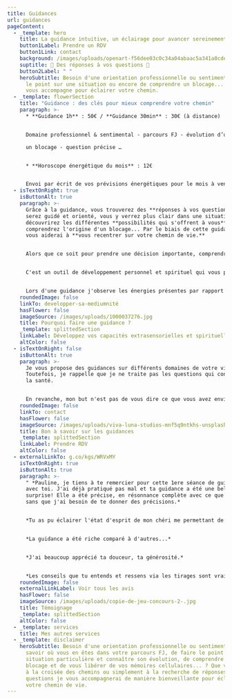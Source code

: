```yaml
---
title: Guidances
url: guidances
pageContent:
  - _template: hero
    title: La guidance intuitive, un éclairage pour avancer sereinement
    button1Label: Prendre un RDV
    button1Link: contact
    background: /images/uploads/openart-f56dee03c0c34a04abaac5a341a0cde3_raw-1-.jpg
    suptitle: 🌟 Des réponses à vos questions 🌟
    button2Label: " "
    heroSubtitle: Besoin d'une orientation professionnelle ou sentimentale, de faire
      le point sur une situation ou encore de comprendre un blocage... ?  Je
      vous accompagne pour éclairer votre chemin.
  - _template: flowerSection
    title: "Guidance : des clés pour mieux comprendre votre chemin"
    paragraph: >-
      * **Guidance 1h** : 50€ / **Guidance 30min** : 30€ (à distance)


      Domaine professionnel & sentimental - parcours FJ - évolution d’une situation - comprendre

      un blocage - question précise … 


      * **Horoscope énergétique du mois** : 12€ 


      Envoi par écrit de vos prévisions énergétiques pour le mois à venir. Exploration des énergies dans 12 domaines de votre vie (professionnel, amour, communication, zones d’ombre, forces, vulnérabilité, spiritualité…). Cette guidance vous donnera des conseils en fonction de vos énergies dans chacune de ces sphères.
  - isTextOnRight: true
    isButtonAlt: true
    paragraph: >-
      Grâce à la guidance, vous trouverez des **réponses à vos questions**, vous
      serez guidé et orienté, vous y verrez plus clair dans une situation, vous
      découvrirez les différentes **possibilités qui s'offrent à vous**, vous
      comprendrez l'origine d'un blocage... Par le biais de cette guidance je
      vous aiderai à **vous recentrer sur votre chemin de vie.** 


      Alors que ce soit pour prendre une décision importante, comprendre un évènement de votre vie ou trouver un sens à votre parcours, mes guidances vous permettront ainsi une **évolution personnelle**, voire spirituelle, et vous permettront d'**avancer plus sereinement** vers votre chemin de vie. 


      C'est un outil de développement personnel et spirituel qui vous permet d'explorer vos questionnements intérieurs, de débloquer des situations complexes et de vous reconnecter à votre intuition. La guidance repose sur le fait de conseiller, de vous guider, de vous proposer une direction, lorsque vous êtes en période de doute ou face à une situation difficile. Le but est de vous aider à y voir plus clair sur une situation et trouver le meilleur chemin pour vous.


      Lors d'une guidance j'observe les énergies présentes par rapport à votre questionnement. C'est à l'aide de mes capacités intuitives et spirituelles (messages canalisés, ressentis, visualisation) et différents supports (oracles et pendules...) que je vous guide dans vos questionnements qu'ils soient personnels ou professionnels.
    roundedImage: false
    linkTo: developper-sa-mediumnité
    hasFlower: false
    imageSource: /images/uploads/1000037276.jpg
    title: Pourquoi faire une guidance ?
    _template: splittedSection
    linkLabel: Développez vos capacités extrasensorielles et spirituelles
    altColor: false
  - isTextOnRight: false
    isButtonAlt: true
    paragraph: >-
      Je vous propose des guidances sur différents domaines de votre vie.
      Toutefois, je rappelle que je ne traite pas les questions qui concernent
      la santé. 


      En revanche, mon but n'est pas de vous dire ce que vous avez envie d'entendre, vous devez donc être prêt à accueillir les messages que je reçois. J'essaie de vous transmettre les réponses les plus justes pour vous guider sur votre chemin. Je vous indique donc une direction à suivre mais vous seul êtes le propre acteur de votre vie et vous disposez toujours de votre libre arbitre.
    roundedImage: false
    linkTo: contact
    hasFlower: false
    imageSource: /images/uploads/viva-luna-studios-mnf5q9ntkhs-unsplash.jpg
    title: Bon à savoir sur les guidances
    _template: splittedSection
    linkLabel: Prendre RDV
    altColor: false
  - externalLinkTo: g.co/kgs/WRVxMY
    isTextOnRight: true
    isButtonAlt: true
    paragraph: >-
      " *Pauline, je tiens à te remercier pour cette 1ere séance de guidance
      avec toi. J'ai déjà pratiqué pas mal et ta guidance a été une belle
      surprise! Elle a été précise, en résonnance complète avec ce que je vis
      sans que j'ai besoin de te donner des précisions.* 


      *Tu as pu éclairer l'état d'esprit de mon chéri me permettant de mieux comprendre ce qui se joue...*


      *La guidance a été riche comparé à d'autres...*


      *J'ai beaucoup apprécié ta douceur, ta générosité.* 


      *Les conseils que tu entends et ressens via les tirages sont vraiment un éclairage et une aide pour la suite. C'est ce que je recherchais. Tu es super...Vraiment!* "
    roundedImage: false
    externalLinkLabel: Voir tous les avis
    hasFlower: false
    imageSource: /images/uploads/copie-de-jeu-concours-2-.jpg
    title: Témoignage
    _template: splittedSection
    altColor: false
  - _template: services
    title: Mes autres services
  - _template: disclaimer
    heroSubtitle: Besoin d'une orientation professionnelle ou sentimentale, de
      savoir où vous en êtes dans votre parcours FJ, de faire le point sur une
      situation particulière et connaître son évolution, de comprendre un
      blocage et de vous libérer de vos mémoires cellulaires... ? Que vous soyez
      à la croisée des chemins ou simplement à la recherche de réponses à vos
      questions je vous accompagnerai de manière bienveillante pour éclairer
      votre chemin de vie.
---
```

